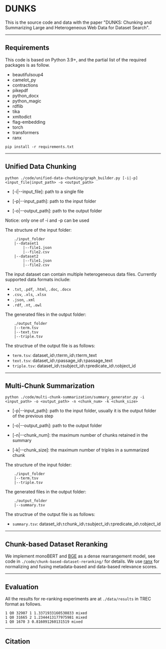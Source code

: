 # DUNKS

This is the source code and data with the paper "DUNKS: Chunking and Summarizing Large and Heterogeneous Web Data for Dataset Search".

---

## Requirements

This code is based on Python 3.9+, and the partial list of the required packages is as follow.

- beautifulsoup4
- camelot_py
- contractions
- pikepdf
- python_docx
- python_magic
- rdflib
- tika
- xmltodict
- flag-embedding
- torch
- transformers
- ranx

```
pip install -r requirements.txt
```

---

## Unified Data Chunking

```
python ./code/unified-data-chunking/graph_builder.py [-i|-p] <input_file|input_path> -o <output_path>
```

- [-i|--input_file]: path to a single file

- [-p|--input_path]: path to the input folder

- [-o|--output_path]: path to the output folder

Notice: only one of -i and -p can be used

The structure of the input folder:

```
    ./input_folder
    |--dataset1
        |--file1.json
        |--file2.csv
    |--dataset2
        |--file1.json
        |--file2.csv
```

The input dataset can contain multiple heterogeneous data files. Currently supported data formats include:
- `.txt`, `.pdf`, `.html`, `.doc`, `.docx`
- `.csv`, `.xls`, `.xlsx` 
- `.json`, `.xml`
- `.rdf`, `.nt`, `.owl`

The generated files in the output folder:
```
    ./output_folder
    |--term.tsv
    |--text.tsv
    |--triple.tsv
```

The structrue of the output file is as follows:
- `term.tsv`: dataset_id`\t`term_id`\t`term_text
- `text.tsv`: dataset_id`\t`passage_id`\t`passage_text
- `triple.tsv`: dataset_id`\t`subject_id`\t`predicate_id`\t`object_id


---

## Multi-Chunk Summarization

```
python ./code/multi-chunk-summarization/summary_generator.py -i <input_path> -o <output_path> -n <chunk_num> -k <chunk_size>
```
- [-p|--input_path]: path to the input folder, usually it is the output folder of the previous step

- [-o|--output_path]: path to the output folder

- [-n|--chunk_num]: the maximum number of chunks retained in the summary

- [-k|--chunk_size]: the maximum number of triples in a summarized chunk

The structure of the input folder:

```
    ./input_folder
    |--term.tsv
    |--triple.tsv
```

The generated files in the output folder:

```
    ./output_folder
    |--summary.tsv
```

The structrue of the output file is as follows:
- `summary.tsv`: dataset_id`\t`chunk_id`\t`subject_id`\t`predicate_id`\t`object_id

---

## Chunk-based Dataset Reranking

We implement monoBERT and [BGE](https://github.com/FlagOpen/FlagEmbedding) as a dense rearrangement model, see code in `./code/chunk-based-dataset-reranking/` for details. We use [ranx](https://github.com/AmenRa/ranx) for normalizing and fusing metadata-based and data-based relevance scores.

---

## Evaluation

All the results for re-ranking experiments are at `./data/results` in TREC format as follows.

```
1 Q0 32907 1 1.3371933160530833 mixed
1 Q0 31665 2 1.2344413177975981 mixed
1 Q0 1670 3 0.816091260131519 mixed
```

---

## Citation
